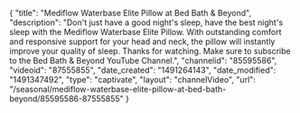 {
    "title": "Mediflow Waterbase Elite Pillow at Bed Bath & Beyond",
    "description": "Don't just have a good night's sleep, have the best night's sleep with the Mediflow Waterbase Elite Pillow. With outstanding comfort and responsive support for your head and neck, the pillow will instantly improve your quality of sleep. Thanks for watching. Make sure to subscribe to the Bed Bath & Beyond YouTube Channel.",
    "channelid": "85595586",
    "videoid": "87555855",
    "date_created": "1491264143",
    "date_modified": "1491347492",
    "type": "captivate",
    "layout": "channelVideo",
    "url": "\/seasonal\/mediflow-waterbase-elite-pillow-at-bed-bath-beyond\/85595586-87555855"
}